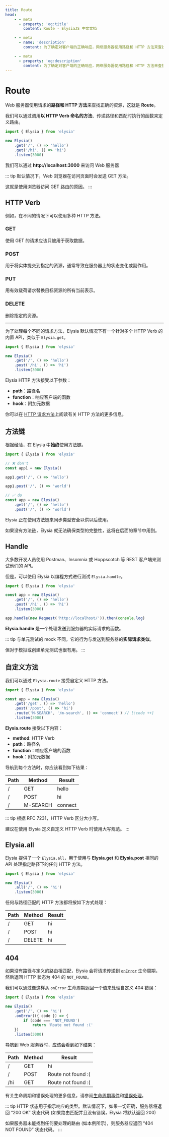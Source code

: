 ```yaml
---
title: Route
head:
    - - meta
      - property: 'og:title'
        content: Route - ElysiaJS 中文文档

    - - meta
      - name: 'description'
        content: 为了确定对客户端的正确响应，网络服务器使用路径和 HTTP 方法来查找正确的资源。这个过程被称为 "路由"。我们可以通过调用以 HTTP Verb 命名的方法（如 `Elysia.get`、`Elysia.post`）来定义路由，并在匹配时传递路径和要执行的函数。

    - - meta
      - property: 'og:description'
        content: 为了确定对客户端的正确响应，网络服务器使用路径和 HTTP 方法来查找正确的资源。这个过程被称为 "路由"。我们可以通过调用以 HTTP Verb 命名的方法（如 `Elysia.get`、`Elysia.post`）来定义路由，并在匹配时传递路径和要执行的函数。
---
```


<script setup>
import Playground from '../../components/nearl/playground.vue'
import { Elysia } from 'elysia'

const demo1 = new Elysia()
    .get('/', () => 'hello')
    .get('/hi', () => 'hi')

const demo2 = new Elysia()
    .get('/', () => 'hello')
    .post('/hi', () => 'hi')

const demo3 = new Elysia()
    .get('/get', () => 'hello')
    .post('/post', () => 'hi')
    .route('M-SEARCH', '/m-search', () => 'connect') 

const demo4 = new Elysia()
    .get('/', () => 'hi')
    .post('/', () => 'hi')

const demo5 = new Elysia()
    .get('/', () => 'hello')
    .get('/hi', ({ error }) => error(404, 'Route not found :('))
</script>

# Route

Web 服务器使用请求的**路径和 HTTP 方法**来查找正确的资源，这就是 **Route**。

我们可以通过调用**以 HTTP Verb 命名的方法**、传递路径和匹配时执行的函数来定义路由。

```typescript twoslash
import { Elysia } from 'elysia'

new Elysia()
    .get('/', () => 'hello')
    .get('/hi', () => 'hi')
    .listen(3000)
```

我们可以通过 **http://localhost:3000** 来访问 Web 服务器

<Playground :elysia="demo1" />

::: tip
默认情况下，Web 浏览器在访问页面时会发送 GET 方法。

这就是使用浏览器访问 GET 路由的原因。
:::

## HTTP Verb

例如，在不同的情况下可以使用多种 HTTP 方法。

### GET

使用 GET 的请求应该只被用于获取数据。

### POST

用于将实体提交到指定的资源，通常导致在服务器上的状态变化或副作用。

### PUT

用有效载荷请求替换目标资源的所有当前表示。

### DELETE

删除指定的资源。

---

为了处理每个不同的请求方法，Elysia 默认情况下有一个针对多个 HTTP Verb 的内置 API，类似于 `Elysia.get`。

```typescript twoslash
import { Elysia } from 'elysia'

new Elysia()
    .get('/', () => 'hello')
    .post('/hi', () => 'hi')
    .listen(3000)
```

<Playground :elysia="demo2" />

Elysia HTTP 方法接受以下参数：

-   **path**：路径名
-   **function**：响应客户端的函数
-   **hook**：附加元数据

你可以在 [HTTP 请求方法](https://developer.mozilla.org/en-US/docs/Web/HTTP/Methods)上阅读有关 HTTP 方法的更多信息。

## 方法链

根据经验，在 Elysia 中**始终**使用方法链。

```typescript twoslash
import { Elysia } from 'elysia'

// ❌ don't
const app1 = new Elysia()

app1.get('/', () => 'hello')

app1.post('/', () => 'world')

// ✅ do
const app = new Elysia()
    .get('/', () => 'hello')
    .post('/', () => 'world')
```

Elysia 正在使用方法链来同步类型安全以供以后使用。

如果没有方法链，Elysia 就无法确保类型的完整性，这将在后面的章节中用到。

## Handle

大多数开发人员使用 Postman、Insomnia 或 Hoppscotch 等 REST 客户端来测试他们的 API。

但是，可以使用 Elysia 以编程方式进行测试 `Elysia.handle`。

```typescript twoslash
import { Elysia } from 'elysia'

const app = new Elysia()
    .get('/', () => 'hello')
    .post('/hi', () => 'hi')
    .listen(3000)

app.handle(new Request('http://localhost/')).then(console.log)
```
**Elysia.handle** 是一个处理发送到服务器的实际请求的函数。

::: tip
与单元测试的 mock 不同，它的行为与发送到服务器的**实际请求类似**。

但对于模拟或创建单元测试也很有用。
:::

## 自定义方法

我们可以通过 `Elysia.route` 接受自定义 HTTP 方法。

```typescript twoslash
import { Elysia } from 'elysia'

const app = new Elysia()
    .get('/get', () => 'hello')
    .post('/post', () => 'hi')
    .route('M-SEARCH', '/m-search', () => 'connect') // [!code ++]
    .listen(3000)
```

<Playground :elysia="demo3" />

**Elysia.route** 接受以下内容：

-   **method**: HTTP Verb
-   **path**：路径名
-   **function**：响应客户端的函数
-   **hook**：附加元数据

导航到每个方法时，你应该看到如下结果：

| Path | Method | Result |
| - | --- | --- |
| / | GET | hello |
| / | POST | hi |
| / | M-SEARCH | connect |

::: tip
根据 RFC 7231，HTTP Verb 区分大小写。

建议在使用 Elysia 定义自定义 HTTP Verb 时使用大写规范。
:::

## Elysia.all

Elysia 提供了一个 `Elysia.all`，用于使用与 **Elysia.get** 和 **Elysia.post** 相同的 API 处理指定路径下的任何 HTTP 方法。

```typescript twoslash
import { Elysia } from 'elysia'

new Elysia()
    .all('/', () => 'hi')
    .listen(3000)
```

<Playground :elysia="demo4" />

任何与路径匹配的 HTTP 方法都将按如下方式处理：

| Path | Method | Result |
| ---- | -------- | ------ |
| / | GET | hi |
| / | POST | hi |
| / | DELETE | hi |

## 404

如果没有路径与定义的路由相匹配，Elysia 会将请求传递到 [`onError`](/life-cycle/on-error) 生命周期，然后返回 HTTP 状态为 404 的 `NOT_FOUND`。

我们可以通过像这样从 `onError` 生命周期返回一个值来处理自定义 404 错误：

```typescript twoslash
import { Elysia } from 'elysia'

new Elysia()
    .get('/', () => 'hi')
    .onError(({ code }) => {
        if (code === 'NOT_FOUND')
            return 'Route not found :('
    })
    .listen(3000)
```

<Playground :elysia="demo5" />

导航到 Web 服务器时，应该会看到如下结果：

| Path | Method | Result              |
| ---- | ------ | ------------------- |
| /    | GET    | hi                  |
| /    | POST   | Route not found :\( |
| /hi  | GET    | Route not found :\( |

有关生命周期和错误处理的更多信息，请参阅[生命周期事件](/essential/life-cycle#events)和[错误处理](/life-cycle/on-error)。

::: tip
HTTP 状态用于指示响应的类型。默认情况下，如果一切正确，服务器将返回 “200 OK” 状态代码 (如果路由匹配并且没有错误，Elysia 将默认返回 200)

如果服务器未能找到任何要处理的路由 (如本例所示)，则服务器应返回 “404 NOT FOUND” 状态代码。
:::
